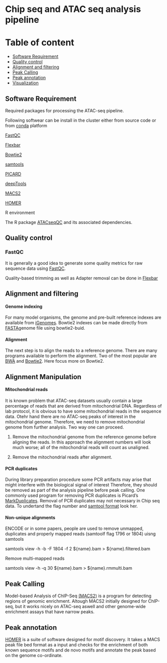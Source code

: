 
# Chip seq and ATAC seq analysis pipeline



# Table of content
* [Software Requirement](#QRequired-packages)
* [Quality control](#Quality-control)
* [Alignment and filtering](#Alignment-filtering )
* [Peak Calling](#Peak-Calling)
* [Peak annotation](#peak-annotation)
* [Visualization](#Visualization)

## Software Requirement
Required packages for processing the ATAC-seq pipeline.

Following softwear can be install in the cluster either from source code or from [conda](https://conda.io/en/latest/) platform 

[FastQC](https://www.bioinformatics.babraham.ac.uk/projects/fastqc/)

[Flexbar](https://github.com/seqan/flexbar)

[Bowtie2](http://bowtie-bio.sourceforge.net/bowtie2/index.shtml)

[samtools](http://samtools.sourceforge.net/)

[PICARD](https://broadinstitute.github.io/picard)

[deepTools](https://deeptools.readthedocs.io/en/develop/)

[MACS2](https://github.com/taoliu/MACS)

[HOMER](http://homer.ucsd.edu/homer/)

R environment 

The R package [ATACseqQC](https://bioconductor.org/packages/release/bioc/html/ATACseqQC.html) and its associated dependencies.

## Quality control

### FastQC
It is generally a good idea to generate some quality metrics for raw sequence data using [FastQC]( https://www.bioinformatics.babraham.ac.uk/projects/fastqc/). 

Quality-based trimming as well as Adapter removal can be done in [Flexbar](https://github.com/seqan/flexbar)

## Alignment and filtering 
#### Genome indexing

For many model organisms, the genome and pre-built reference indexes are available from [iGenomes](https://support.illumina.com/sequencing/sequencing_software/igenome.html). Bowtie2 indexes can be made directly from [FASTA](ftp://ftp.ensembl.org/pub/release-97/fasta/)genome file using bowtie2-buid. 

#### Alignment

The next step is to align the reads to a reference genome. There are many programs available to perform the alignment. Two of the most popular are [BWA](http://bio-bwa.sourceforge.net/bwa.shtml) and [Bowtie2](http://bowtie-bio.sourceforge.net/index.shtml). Here focus more on Bowtie2.

## Alignment Manipulation

#### Mitochondrial reads

It is known problem that ATAC-seq datasets usually contain a large percentage of reads that are derived from mitochondrial DNA.
Regardless of lab protocol, it is obvious to have some mitochondrial reads in the sequence data. Otehr hand there are no ATAC-seq peaks of interest in the mitochondrial genome. Therefore, we need to remove mitochondrial genome from further analysis.
Two way one can proceed.

1. Remove the mitochondrial genome from the reference genome before aligning the reads. In this approach the alignment numbers will look much worse; all of the mitochondrial reads will count as unaligned.

2. Remove the mitochondrial reads after alignment. 

#### PCR duplicates

During library preparation procedure some PCR artifacts may arise that might interfere with the biological signal of interest 
Therefore, they should be removed as part of the analysis pipeline before peak calling. 
One commonly used program for removing PCR duplicates is Picard’s [MarkDuplicates](https://broadinstitute.github.io/picard/). Removal of PCR duplicates may not necessary in Chip seq data. To undertand the flag number and [samtool format](https://www.samformat.info/sam-format-flag) look her. 

#### Non-unique alignments

ENCODE or in some papers, people are used to remove unmapped, duplicates and properly mapped reads (samtoolf flag 1796 or 1804) uisng samtools

samtools view -h -b -F 1804 -f 2 ${name}.bam > ${name}.filtered.bam

Remove multi-mapped reads

samtools view -h -q 30 ${name}.bam > ${name}.rmmulti.bam

## Peak Calling
Model-based Analysis of ChIP-Seq [(MACS2)](http://liulab.dfci.harvard.edu/MACS/index.html) is a program for detecting regions of genomic enrichment. Altough MACS2 initially designed for  ChIP-seq, but it works nicely on ATAC-seq aswell and other genome-wide enrichment assays that have narrow peaks. 

## Peak annotation
[HOMER](http://homer.ucsd.edu/homer/index.html) is a suite of software designed for motif discovery. It takes a MACS peak file bed format as a input and checks for the enrichment of both known sequence motifs and de novo motifs and annotate the peak based on the genome co-ordinate.


